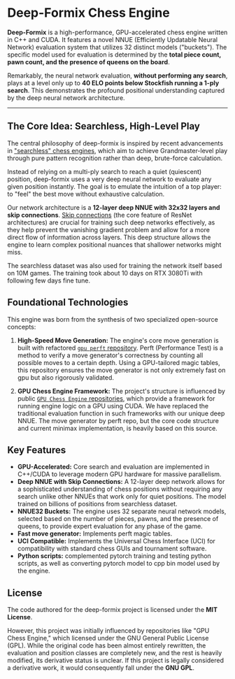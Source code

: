 # Deep-Formix Chess Engine

**Deep-Formix** is a high-performance, GPU-accelerated chess engine written in C++ and CUDA. It features a novel NNUE (Efficiently Updatable Neural Network) evaluation system that utilizes 32 distinct models ("buckets"). The specific model used for evaluation is determined by the **total piece count, pawn count, and the presence of queens on the board**.

Remarkably, the neural network evaluation, **without performing any search**, plays at a level only up to **40 ELO points below Stockfish running a 1-ply search**. This demonstrates the profound positional understanding captured by the deep neural network architecture.

---

## The Core Idea: Searchless, High-Level Play

The central philosophy of deep-formix is inspired by recent advancements in ["searchless" chess engines](https://github.com/google-deepmind/searchless_chess), which aim to achieve Grandmaster-level play through pure pattern recognition rather than deep, brute-force calculation.

Instead of relying on a multi-ply search to reach a quiet (quiescent) position, deep-formix uses a very deep neural network to evaluate any given position instantly. The goal is to emulate the intuition of a top player: to "feel" the best move without exhaustive calculation.

Our network architecture is a **12-layer deep NNUE with 32x32 layers and skip connections**. [Skip connections](https://medium.com/@iamchaudukien/skip-connection-and-explanation-of-resnet-b32fe84ba32e) (the core feature of ResNet architectures) are crucial for training such deep networks effectively, as they help prevent the vanishing gradient problem and allow for a more direct flow of information across layers. This deep structure allows the engine to learn complex positional nuances that shallower networks might miss.

The searchless dataset was also used for training the network itself based on 10M games. The training took about 10 days on RTX 3080Ti with following few days fine tune. 

## Foundational Technologies

This engine was born from the synthesis of two specialized open-source concepts:

1.  **High-Speed Move Generation:** The engine's core move generation is built with refactored [`gpu perft` repository](https://github.com/ankan-ban/perft_gpu). Perft (Performance Test) is a method to verify a move generator's correctness by counting all possible moves to a certain depth. Using a GPU-tailored magic tables, this repository ensures the move generator is not only extremely fast on gpu but also rigorously validated.

2.  **GPU Chess Engine Framework:** The project's structure is influenced by public [`GPU Chess Engine` repositories](https://github.com/dkozykowski/Chess-Engine-GPU), which provide a framework for running engine logic on a GPU using CUDA. We have replaced the traditional evaluation function in such frameworks with our unique deep NNUE. The move generator by perft repo, but the core code structure and current minimax implementation, is heavily based on this source. 

## Key Features

*   **GPU-Accelerated:** Core search and evaluation are implemented in C++/CUDA to leverage modern GPU hardware for massive parallelism.
*   **Deep NNUE with Skip Connections:** A 12-layer deep network allows for a sophisticated understanding of chess positions without requiring any search unlike other NNUEs that work only for quiet positions. The model trained on billions of positions from searchless dataset.  
*   **NNUE32 Buckets:** The engine uses 32 separate neural network models, selected based on the number of pieces, pawns, and the presence of queens, to provide expert evaluation for any phase of the game.
*   **Fast move generator:** Implements perft magic tables.
*   **UCI Compatible:** Implements the Universal Chess Interface (UCI) for compatibility with standard chess GUIs and tournament software.
*   **Python scripts:** complemented pytorch training and testing python scripts, as well as converting pytorch model to cpp bin model used by the engine. 

## License

The code authored for the deep-formix project is licensed under the **MIT License**.

However, this project was initially influenced by repositories like "GPU Chess Engine," which licensed under the GNU General Public License (GPL). While the original code has been almost entirely rewritten, the evaluation and position classes are completely new, and the rest is heavily modified, its derivative status is unclear. If this project is legally considered a derivative work, it would consequently fall under the **GNU GPL**.
